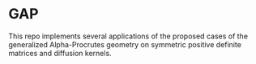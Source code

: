 # GAP
This repo implements several applications of the proposed cases of the generalized Alpha-Procrutes geometry on symmetric positive definite matrices and diffusion kernels.
